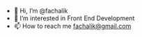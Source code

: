 - 👋 Hi, I’m @fachalik
- 👀 I’m interested in Front End Development
- 📫 How to reach me fachalik@gmail.com

<!---
fachalik/fachalik is a ✨ special ✨ repository because its `README.md` (this file) appears on your GitHub profile.
You can click the Preview link to take a look at your changes.
--->

